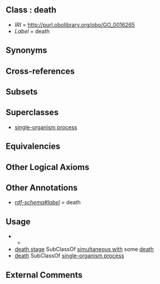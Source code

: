 
## Class : death

 * *IRI* = http://purl.obolibrary.org/obo/GO_0016265
 * *Label* = death

## Synonyms


## Cross-references


## Subsets


## Superclasses

 * [single-organism process](../../GO/99/GO_0044699.md)

## Equivalencies


## Other Logical Axioms


## Other Annotations

 * *[rdf-schema#label](../../el/rdf-schema#label.md)* = death

## Usage

 * -
 * [death stage](../../UBERON/71/UBERON_0000071.md) SubClassOf [simultaneous with](../../RO/82/RO_0002082.md) some [death](../../GO/65/GO_0016265.md)
 * [death](../../GO/65/GO_0016265.md) SubClassOf [single-organism process](../../GO/99/GO_0044699.md)

## External Comments

